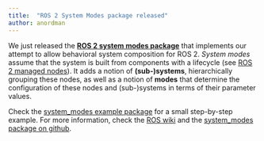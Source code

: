 ```yaml
---
title:  "ROS 2 System Modes package released"
author: anordman
---
```


We just released the **[ROS 2 system modes package](https://github.com/microROS/system_modes)** that implements our attempt to allow behavioral system composition for ROS 2. *System modes* assume that the system is built from components with a lifecycle (see [ROS 2 managed nodes](https://github.com/ros2/demos/blob/master/lifecycle/README.rst)). It adds a notion of **(sub-)systems**, hierarchically grouping these nodes, as well as a notion of **modes** that determine the configuration of these nodes and (sub-)systems in terms of their parameter values.

Check the [system_modes example package](https://github.com/micro-ROS/system_modes/tree/master/system_modes_examples) for a small step-by-step example. For more information, check the [ROS wiki](http://wiki.ros.org/system_modes) and the [system_modes package on github](https://github.com/micro-ROS/system_modes).
